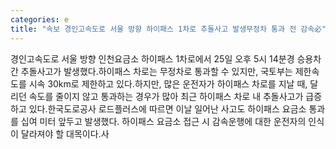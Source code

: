 ```yaml
---
categories: e
title: "속보 경인고속도로 서울 방향 하이패스 1차로 추돌사고 발생무정차 통과 전 감속必"
---
```

경인고속도로 서울 방향 인천요금소 하이패스 1차로에서 25일 오후 5시 14분경 승용차 간 추돌사고가 발생했다.하이패스 차로는 무정차로 통과할 수 있지만, 국토부는 제한속도를 시속 30km로 제한하고 있다.하지만, 많은 운전자가 하이패스 차로를 지날 때, 달리던 속도를 줄이지 않고 통과하는 경우가 많아 최근 하이패스 차로 내 추돌사고가 급증하고 있다.한국도로공사 로드플러스에 따르면 이날 일어난 사고도 하이패스 요금소 통과를 십여 미터 앞두고 발생했다. 하이패스 요금소 접근 시 감속운행에 대한 운전자의 인식이 달라져야 할 대목이다.사